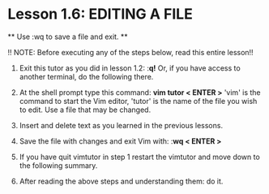 # Lesson 1.6: EDITING A FILE

** Use  :wq  to save a file and exit. **

!! NOTE: Before executing any of the steps below, read this entire lesson!!

1. Exit this tutor as you did in lesson 1.2:  :**q!** Or, if you have access to another terminal, do the following there.

2. At the shell prompt type this command:  **vim tutor < ENTER >** 'vim' is the command to start the Vim editor, 'tutor' is the name of the file you wish to edit.  Use a file that may be changed.

3. Insert and delete text as you learned in the previous lessons.

4. Save the file with changes and exit Vim with:  :**wq  < ENTER >**

5. If you have quit vimtutor in step 1 restart the vimtutor and move down to the following summary.

6. After reading the above steps and understanding them: do it.

